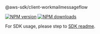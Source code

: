 @aws-sdk/client-workmailmessageflow

[![NPM version](https://img.shields.io/npm/v/@aws-sdk/client-workmailmessageflow/rc.svg)](https://www.npmjs.com/package/@aws-sdk/client-workmailmessageflow)
[![NPM downloads](https://img.shields.io/npm/dm/@aws-sdk/client-workmailmessageflow.svg)](https://www.npmjs.com/package/@aws-sdk/client-workmailmessageflow)

For SDK usage, please step to [SDK readme](https://github.com/aws/aws-sdk-js-v3).
